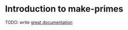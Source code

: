 # Introduction to make-primes

TODO: write [great documentation](http://jacobian.org/writing/what-to-write/)
